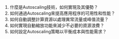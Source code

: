 1. 什麼是Autoscaling技術，如何實現及其優勢？
2. 如何通過Autoscaling來提高應用程序的可用性和性能？
3. 如何自動調整計算資源以處理異常流量或峰值流量？
4. 如何實現自動縮放功能來減少不必要的資源浪費？
5. 如何設定Autoscaling策略以平衡成本與性能需求？